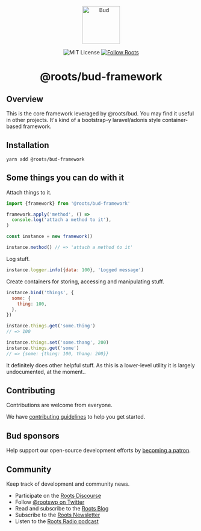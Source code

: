 <p align="center">
  <img alt="Bud" src="https://cdn.roots.io/app/uploads/logo-bud.svg" height="100">
</p>

<p align="center">
  <img alt="MIT License" src="https://img.shields.io/github/license/roots/bud?color=%23525ddc&style=flat-square">
  <a href="https://twitter.com/rootswp">
    <img alt="Follow Roots" src="https://img.shields.io/twitter/follow/rootswp.svg?style=flat-square&color=1da1f2" />
  </a>
</p>

<h1 align="center">
  <strong>@roots/bud-framework</strong>
</h1>

## Overview

This is the core framework leveraged by @roots/bud. You may find it useful in other projects. It's kind of a bootstrap-y laravel/adonis style container-based framework.

## Installation

`yarn add @roots/bud-framework`

## Some things you can do with it

Attach things to it.

```js
import {framework} from '@roots/bud-framework'

framework.apply('method', () =>
  console.log('attach a method to it'),
)

const instance = new framework()

instance.method() // => 'attach a method to it'
```

Log stuff.

```js
instance.logger.info({data: 100}, 'Logged message')
```

Create containers for storing, accessing and manipulating stuff.

```js
instance.bind('things', {
  some: {
    thing: 100,
  },
})

instance.things.get('some.thing')
// => 100

instance.things.set('some.thang', 200)
instance.things.get('some')
// => {some: {thing: 100, thang: 200}}
```

It definitely does other helpful stuff. As this is a lower-level utility it is largely undocumented, at the moment..

## Contributing

Contributions are welcome from everyone.

We have [contributing guidelines](https://github.com/roots/guidelines/blob/master/CONTRIBUTING.md) to help you get started.

## Bud sponsors

Help support our open-source development efforts by [becoming a patron](https://www.patreon.com/rootsdev).

## Community

Keep track of development and community news.

- Participate on the [Roots Discourse](https://discourse.roots.io/)
- Follow [@rootswp on Twitter](https://twitter.com/rootswp)
- Read and subscribe to the [Roots Blog](https://roots.io/blog/)
- Subscribe to the [Roots Newsletter](https://roots.io/subscribe/)
- Listen to the [Roots Radio podcast](https://roots.io/podcast/)
